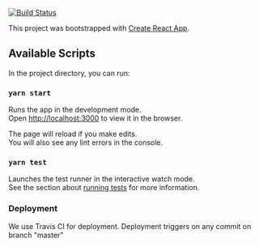 [![Build Status](https://travis-ci.org/nadezhdakharchuk/try-archillect.svg?branch=master)](https://travis-ci.org/nadezhdakharchuk/try-archillect)

This project was bootstrapped with [Create React App](https://github.com/facebook/create-react-app).

## Available Scripts

In the project directory, you can run:

### `yarn start`

Runs the app in the development mode.<br>
Open [http://localhost:3000](http://localhost:3000) to view it in the browser.

The page will reload if you make edits.<br>
You will also see any lint errors in the console.

### `yarn test`

Launches the test runner in the interactive watch mode.<br>
See the section about [running tests](https://facebook.github.io/create-react-app/docs/running-tests) for more information.

### Deployment

We use Travis CI for deployment. Deployment triggers on any commit on branch "master"
